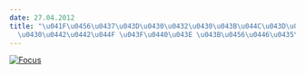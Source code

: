 ```yaml
---
date: 27.04.2012
title: "\u041F\u0456\u0437\u043D\u0430\u0432\u0430\u043B\u044C\u043D\u0430 \u0441\u0442\
  \u0430\u0442\u0442\u044F \u043F\u0440\u043E \u043B\u0456\u0446\u0435\u0439"
---
```

[![Focus](/files/пізнавальна-стаття-п-focus.bmp)](http://focus.ua/society/228920 "ЛФМЛ")